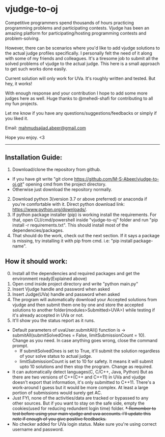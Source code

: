 # vjudge-to-oj

Competitive programmers spend thousands of hours practicing programming problems and participating contests.
Vjudge has been an amazing platform for participating/hosting programming contests and problem-solving.

However, there can be scenarios where you'd like to add vjudge solutions to the actual judge profiles specifically.
I personally felt the need of it along with some of my friends and colleagues.
It's a tiresome job to submit all the solved problems of vjudge to the actual judge. This here is a small approach to get such works done easily.

Current solution will only work for UVa. It's roughly written and tested. But hey, it works!

With enough response and your contribution I hope to add some more judges here as well. Huge thanks to @mehedi-shafi for contributing to all my fun projects.

Let me know if you have any questions/suggestions/feedbacks or simply if you liked it.

Email: mahmudsajjad.abeer@gmail.com

Hope you enjoy. <3
<hr>

## Installation Guide:
1. Download/clone the repository from github.
  * If you have git write "git clone https://github.com/M-S-Abeer/vjudge-to-oj.git" opening cmd from the project directory.
  * Otherwise just download the repository normally.
2. Download python 3(version 3.7 or above preferred) or anaconda if you're comfortable with it. Direct python download link: https://www.python.org/downloads/.
3. If python package installer (pip) is working install the requirements. For that, open CLI/cmd/powershell inside "vjudge-to-oj" folder and run "pip install -r requirements.txt". This should install most of the dependencies/packages.
4. That should do the work, check out the next section. If it says a package is missing, try installing it with pip from cmd. i.e: "pip install package-name".

## How it should work:

0. Install all the dependencies and required packages and get the environment ready(Explained above)
1. Open cmd inside project directory and write "python main.py"
2. Insert Vjudge handle and password when asked
3. Insert Judge(UVa) handle and password when asked
4. The program will automatically download your Accepted solutions from vjudge and then submit them one by one and store the accepted solutions to another folder(modules>Submitted>UVA>) while testing if it's already accepted in UVa or not.
5. It'll show you the status report as it runs.

* Default parameters of uvaUser.submitAll() function is -> submitAll(submitSolvedOnes = False, limitSubmissionCount = 10). Change as you need. In case anything goes wrong, close the command prompt.
  * If submitSolvedOnes is set to True, it'll submit the solution regardless of your solve status to actual judge.
  * limitSubmissionCount is set to 10 for safety. It means it will submit upto 10 solutions and then stop the program. Change as required.
* It can automatically detect languages(C, C/C++, Java, Python) But as there are two versions of C++(C++ and C++11) in UVa and vjudge doesn't export that information, it's only submitted to C++11. There's a work-around I guess but it would be more complex. At least a large portion of submissions would surely get AC.
* Just FYI, none of the activities/data are tracked or bypassed to any other sources. But if you want to stay on the safe side, empty the cookies(used for reducing redundent login time) folder.
~~* Remember to test before using your main vjudge and uva accounts. I'll update this note if enough of you give positive feedbacks.~~
* No checker added for UVa login status. Make sure you're using correct username and password.
